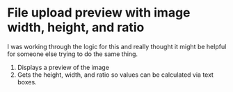# File upload preview with image width, height, and ratio

I was working through the logic for this and really thought it might be helpful for someone else trying to do the same thing. 

1. Displays a preview of the image
2. Gets the height, width, and ratio so values can be calculated via text boxes.



